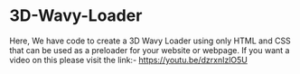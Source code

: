 # 3D-Wavy-Loader
Here, We have code to create a 3D Wavy Loader using only HTML and CSS that can be used as a preloader for your website or webpage. If you want a video on this please visit the link:- https://youtu.be/dzrxnIzlO5U
